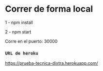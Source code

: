 # Correr de forma local

1 - npm install

2 - npm start

Corre en el puerto: 30000

### `URL de heroku`
https://prueba-tecnica-dixtra.herokuapp.com/